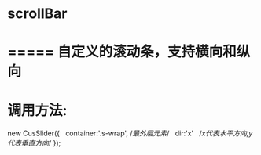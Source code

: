 # scrollBar
=====
自定义的滚动条，支持横向和纵向
======
调用方法:
======

new CusSlider({
    container:'.s-wrap', /*最外层元素*/
    dir:'x'   /*x代表水平方向,y代表垂直方向*/
  });
